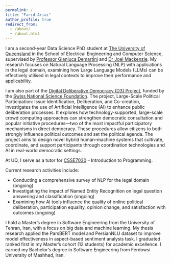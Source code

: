 ```yaml
---
permalink: /
title: "Farid Ariai"
author_profile: true
redirect_from: 
  - /about/
  - /about.html
---
```

I am a second-year Data Science PhD student at [The University of Queensland](https://www.uq.edu.au/) in the School of Electrical Engineering and Computer Science, supervised by [Professor Gianluca Demartini](https://www.gianlucademartini.net) and [Dr Joel Mackenzie](https://jmmackenzie.io). My research focuses on Natural Language Processing (NLP) with applications in the legal domain, examining how Large Language Models (LLMs) can be effectively utilised in legal contexts to improve their performance and applicability.

I am also part of the [Digital Deliberative Democracy (D3) Project](https://d3-project.ch), funded by the [Swiss National Science Foundation](https://data.snf.ch/grants/grant/205975). The project, Large-Scale Political Participation: Issue Identification, Deliberation, and Co-creation, investigates the use of Artificial Intelligence (AI) to enhance public deliberation processes. It explores how technology-supported, large-scale crowd computing approaches can strengthen democratic consultation and popular initiative procedures—two of the most impactful participatory mechanisms in direct democracy. These procedures allow citizens to both strongly influence political outcomes and set the political agenda. The project aims to design novel hybrid human–machine systems that cultivate, coordinate, and support participants through coordination technologies and AI in real-world democratic settings.

At UQ, I serve as a tutor for [CSSE7030](https://programs-courses.uq.edu.au/course.html?course_code=CSSE7030) – Introduction to Programming.

Current research activities include:

- Conducting a comprehensive survey of NLP for the legal domain (ongoing)
- Investigating the impact of Named Entity Recognition on legal question answering and classification (ongoing)
- Examining how AI tools influence the quality of online political deliberation, participation equality, opinion change, and satisfaction with outcomes (ongoing)

I hold a Master’s degree in Software Engineering from the University of Tehran, Iran, with a focus on big data and machine learning. My thesis research applied the ParsBERT model and PersianNLU dataset to improve model effectiveness in aspect-based sentiment analysis task. I graduated ranked first in my Master’s cohort (12 students) for academic excellence. I earned my Bachelor’s degree in Software Engineering from Ferdowsi University of Mashhad, Iran.
